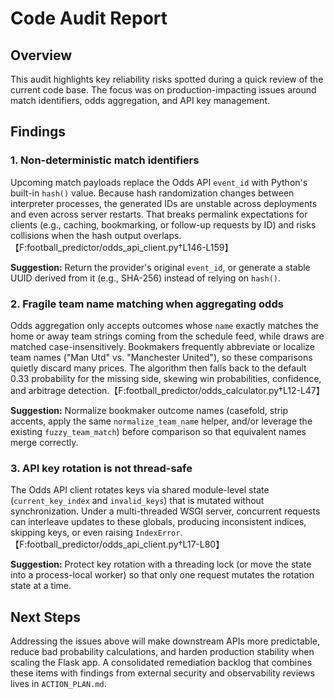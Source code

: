 # Code Audit Report

## Overview
This audit highlights key reliability risks spotted during a quick review of the current code base. The focus was on production-impacting issues around match identifiers, odds aggregation, and API key management.

## Findings

### 1. Non-deterministic match identifiers
Upcoming match payloads replace the Odds API `event_id` with Python's built-in `hash()` value. Because hash randomization changes between interpreter processes, the generated IDs are unstable across deployments and even across server restarts. That breaks permalink expectations for clients (e.g., caching, bookmarking, or follow-up requests by ID) and risks collisions when the hash output overlaps.【F:football_predictor/odds_api_client.py†L146-L159】

**Suggestion:** Return the provider's original `event_id`, or generate a stable UUID derived from it (e.g., SHA-256) instead of relying on `hash()`.

### 2. Fragile team name matching when aggregating odds
Odds aggregation only accepts outcomes whose `name` exactly matches the home or away team strings coming from the schedule feed, while draws are matched case-insensitively. Bookmakers frequently abbreviate or localize team names ("Man Utd" vs. "Manchester United"), so these comparisons quietly discard many prices. The algorithm then falls back to the default 0.33 probability for the missing side, skewing win probabilities, confidence, and arbitrage detection.【F:football_predictor/odds_calculator.py†L12-L47】

**Suggestion:** Normalize bookmaker outcome names (casefold, strip accents, apply the same `normalize_team_name` helper, and/or leverage the existing `fuzzy_team_match`) before comparison so that equivalent names merge correctly.

### 3. API key rotation is not thread-safe
The Odds API client rotates keys via shared module-level state (`current_key_index` and `invalid_keys`) that is mutated without synchronization. Under a multi-threaded WSGI server, concurrent requests can interleave updates to these globals, producing inconsistent indices, skipping keys, or even raising `IndexError`.【F:football_predictor/odds_api_client.py†L17-L80】

**Suggestion:** Protect key rotation with a threading lock (or move the state into a process-local worker) so that only one request mutates the rotation state at a time.

## Next Steps
Addressing the issues above will make downstream APIs more predictable, reduce bad probability calculations, and harden production stability when scaling the Flask app. A consolidated remediation backlog that combines these items with findings from external security and observability reviews lives in `ACTION_PLAN.md`.

